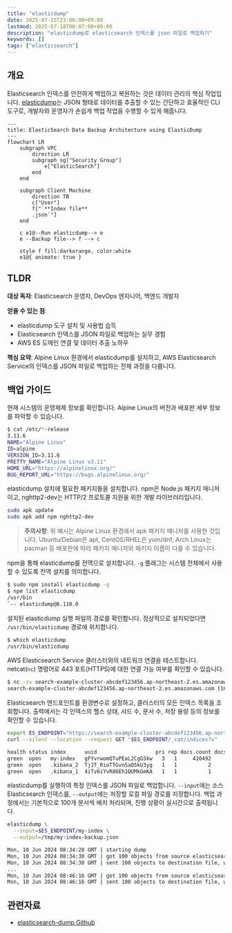 ```yaml
---
title: "elasticdump"
date: 2025-07-15T23:06:00+09:00
lastmod: 2025-07-18T00:07:00+09:00
description: "elasticdump로 elasticsearch 인덱스를 json 파일로 백업하기"
keywords: []
tags: ["elasticsearch"]
---
```


## 개요

Elasticsearch 인덱스를 안전하게 백업하고 복원하는 것은 데이터 관리의 핵심 작업입니다. [elasticdump](https://github.com/elasticsearch-dump/elasticsearch-dump)는 JSON 형태로 데이터를 추출할 수 있는 간단하고 효율적인 CLI 도구로, 개발자와 운영자가 손쉽게 백업 작업을 수행할 수 있게 해줍니다.

```mermaid
---
title: ElasticSearch Data Backup Architecture using ElasticDump
---
flowchart LR
    subgraph VPC
        direction LR
        subgraph sg["Security Group"]
            e["ElasticSearch"]
        end
    end

    subgraph Client Machine
        direction TB
        c["User"]
        f["`**Index file**
        .json`"]
    end

    c e1@--Run elasticdump--> e
    e --Backup file--> f --> c

    style f fill:darkorange, color:white
    e1@{ animate: true }
```

## TLDR

**대상 독자**: Elasticsearch 운영자, DevOps 엔지니어, 백엔드 개발자

**얻을 수 있는 점**:
- elasticdump 도구 설치 및 사용법 습득
- Elasticsearch 인덱스를 JSON 파일로 백업하는 실무 경험
- AWS ES 도메인 연결 및 데이터 추출 노하우

**핵심 요약**: Alpine Linux 환경에서 elasticdump를 설치하고, AWS Elasticsearch Service의 인덱스를 JSON 파일로 백업하는 전체 과정을 다룹니다.

## 백업 가이드

현재 시스템의 운영체제 정보를 확인합니다. Alpine Linux의 버전과 배포판 세부 정보를 파악할 수 있습니다.

```bash
$ cat /etc/*-release
3.11.6
NAME="Alpine Linux"
ID=alpine
VERSION_ID=3.11.6
PRETTY_NAME="Alpine Linux v3.11"
HOME_URL="https://alpinelinux.org/"
BUG_REPORT_URL="https://bugs.alpinelinux.org/"
```

elasticdump 설치에 필요한 패키지들을 설치합니다. npm은 Node.js 패키지 매니저이고, nghttp2-dev는 HTTP/2 프로토콜 지원을 위한 개발 라이브러리입니다.

```bash
sudo apk update
sudo apk add npm nghttp2-dev
```

> **주의사항**: 위 예시는 Alpine Linux 환경에서 apk 패키지 매니저를 사용한 것입니다. Ubuntu/Debian은 apt, CentOS/RHEL은 yum/dnf, Arch Linux는 pacman 등 배포판에 따라 패키지 매니저와 패키지 이름이 다를 수 있습니다.

npm을 통해 elasticdump를 전역으로 설치합니다. `-g` 플래그는 시스템 전체에서 사용할 수 있도록 전역 설치를 의미합니다.

```bash
$ sudo npm install elasticdump -g
$ npm list elasticdump
/usr/bin
`-- elasticdump@6.110.0
```

설치된 elasticdump 실행 파일의 경로를 확인합니다. 정상적으로 설치되었다면 `/usr/bin/elasticdump` 경로에 위치합니다.

```bash
$ which elasticdump
/usr/bin/elasticdump
```

AWS Elasticsearch Service 클러스터와의 네트워크 연결을 테스트합니다. netcat(`nc`) 명령어로 443 포트(HTTPS)에 대한 연결 가능 여부를 확인할 수 있습니다.

```bash
$ nc -zv search-example-cluster-abcdef123456.ap-northeast-2.es.amazonaws.com 443
search-example-cluster-abcdef123456.ap-northeast-2.es.amazonaws.com (10.0.1.100:443) open
```

Elasticsearch 엔드포인트를 환경변수로 설정하고, 클러스터의 모든 인덱스 목록을 조회합니다. 출력에서는 각 인덱스의 헬스 상태, 샤드 수, 문서 수, 저장 용량 등의 정보를 확인할 수 있습니다.

```bash
export ES_ENDPOINT="https://search-example-cluster-abcdef123456.ap-northeast-2.es.amazonaws.com"
curl --silent --location --request GET "$ES_ENDPOINT/_cat/indices?v"
```

```bash
health status index      uuid                   pri rep docs.count docs.deleted store.size pri.store.size
green  open   my-index   gFYvrwomQTuPEaL2CgG5kw   3   1     410492           31        4gb            2gb
green  open   .kibana_2  TjJT_RioTTGvnSaO5kU3yg   1   1          2            0     19.7kb          9.8kb
green  open   .kibana_1  4iTv6iYvR86Eh1QUMkGmKA   1   1          1            0      7.6kb          3.8kb
```

elasticdump를 실행하여 특정 인덱스를 JSON 파일로 백업합니다. `--input`에는 소스 Elasticsearch 인덱스를, `--output`에는 저장할 로컬 파일 경로를 지정합니다. 백업 과정에서는 기본적으로 100개 문서씩 배치 처리되며, 진행 상황이 실시간으로 출력됩니다.

```bash
elasticdump \
  --input=$ES_ENDPOINT/my-index \
  --output=/tmp/my-index-backup.json
```

```bash
Mon, 10 Jun 2024 08:34:28 GMT | starting dump
Mon, 10 Jun 2024 08:34:30 GMT | got 100 objects from source elasticsearch (offset: 0)
Mon, 10 Jun 2024 08:34:30 GMT | sent 100 objects to destination file, wrote 100
...
Mon, 10 Jun 2024 08:46:16 GMT | got 100 objects from source elasticsearch (offset: 70600)
Mon, 10 Jun 2024 08:46:16 GMT | sent 100 objects to destination file, wrote 100
```

## 관련자료

- [elasticsearch-dump Github](https://github.com/elasticsearch-dump/elasticsearch-dump)
